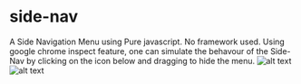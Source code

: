# side-nav
A Side Navigation Menu using Pure javascript. No framework used.
Using google chrome inspect feature, one can simulate the behavour of the Side-Nav by clicking on the icon below and dragging to hide the menu.
![alt text](../../img/one.png "Initial page with the nav icon")
![alt text](../../img/two.png "Drag to hide menu")
